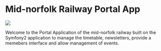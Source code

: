 Mid-norfolk Railway Portal App
========================
![](https://travis-ci.org/nslocomotives/portal.svg)

Welcome to the Portal Application of the mid-norfolk railway 
built on the Symfony2 application to manage the timetable, newsletters,
provide a memebers interface and allow management of events.
